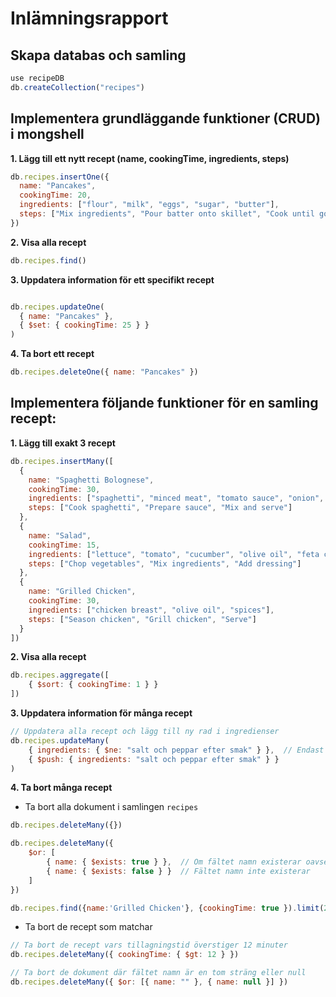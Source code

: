 # Inlämningsrapport

## Skapa databas och samling

```javascript
use recipeDB
db.createCollection("recipes")
```

## Implementera grundläggande funktioner (CRUD) i mongshell

**1. Lägg till ett nytt recept (name, cookingTime, ingredients, steps)**

```javascript
db.recipes.insertOne({
  name: "Pancakes",
  cookingTime: 20,
  ingredients: ["flour", "milk", "eggs", "sugar", "butter"],
  steps: ["Mix ingredients", "Pour batter onto skillet", "Cook until golden on each side"]
})
```

**2. Visa alla recept**

```javascript
db.recipes.find()
```

**3. Uppdatera information för ett specifikt recept**

```javascript

db.recipes.updateOne(
  { name: "Pancakes" },
  { $set: { cookingTime: 25 } }
)

```

**4. Ta bort ett recept**

```javascript
db.recipes.deleteOne({ name: "Pancakes" })

```

## Implementera följande funktioner för en samling recept:

**1. Lägg till exakt 3 recept**

```javascript
db.recipes.insertMany([
  {
    name: "Spaghetti Bolognese",
    cookingTime: 30,
    ingredients: ["spaghetti", "minced meat", "tomato sauce", "onion", "garlic"],
    steps: ["Cook spaghetti", "Prepare sauce", "Mix and serve"]
  },
  {
    name: "Salad",
    cookingTime: 15,
    ingredients: ["lettuce", "tomato", "cucumber", "olive oil", "feta cheese"],
    steps: ["Chop vegetables", "Mix ingredients", "Add dressing"]
  },
  {
    name: "Grilled Chicken",
    cookingTime: 30,
    ingredients: ["chicken breast", "olive oil", "spices"],
    steps: ["Season chicken", "Grill chicken", "Serve"]
  }
])

```

**2. Visa alla recept**

```javascript
db.recipes.aggregate([
    { $sort: { cookingTime: 1 } }  
])
```

**3. Uppdatera information för många recept**

```javascript
// Uppdatera alla recept och lägg till ny rad i ingredienser 
db.recipes.updateMany(
    { ingredients: { $ne: "salt och peppar efter smak" } },  // Endast om det inte redan finns
    { $push: { ingredients: "salt och peppar efter smak" } }
)
```

**4. Ta bort många recept**

- Ta bort alla dokument i samlingen `recipes`

```javascript
db.recipes.deleteMany({})

db.recipes.deleteMany({ 
    $or: [
        { name: { $exists: true } },  // Om fältet namn existerar oavsett värde (inclusive tom sträng och null)
        { name: { $exists: false } }  // Fältet namn inte existerar 
    ]
})

db.recipes.find({name:'Grilled Chicken'}, {cookingTime: true }).limit(2)
```

- Ta bort de recept som matchar

```javascript
// Ta bort de recept vars tillagningstid överstiger 12 minuter
db.recipes.deleteMany({ cookingTime: { $gt: 12 } })
```

```javascript
// Ta bort de dokument där fältet namn är en tom sträng eller null
db.recipes.deleteMany({ $or: [{ name: "" }, { name: null }] })
```

